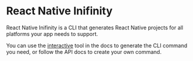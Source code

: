# React Native Inifinity

React Native Inifinity is a CLI that generates React Native projects for all platforms your app needs to support.

You can use the [interactive](https://silly-sinoussi-9c57cb.netlify.com) tool in the docs to generate the CLI command you need, or follow the API docs to create your own command. 







